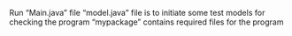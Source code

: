 Run “Main.java” file
“model.java” file is to initiate some test models for checking the program
“mypackage” contains required files for the program 
